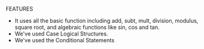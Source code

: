 FEATURES
* It uses all the basic function including add, subt, mult, division, modulus, square root, and algebraic functions like sin, cos and tan.
* We've used Case Logical Structures.
* We've used the Conditional Statements


 
